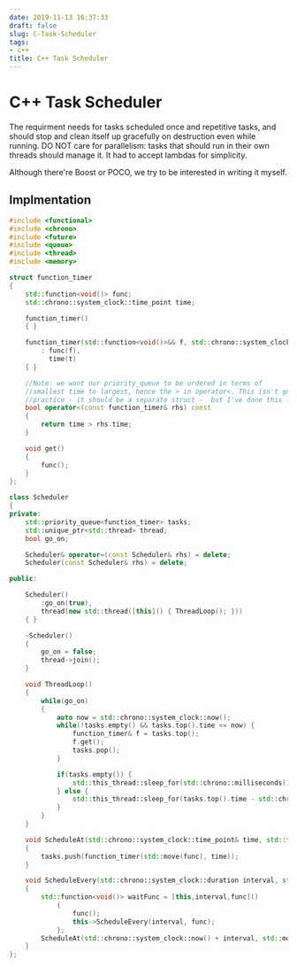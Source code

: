```yaml
---
date: 2019-11-13 16:37:33
draft: false
slug: C-Task-Scheduler
tags:
- c++
title: C++ Task Scheduler
---
```


# C++ Task Scheduler

The requirment needs for tasks scheduled once and repetitive tasks, and should stop and clean itself up gracefully on destruction even while running. 
DO NOT care for parallelism: tasks that should run in their own threads should manage it. It had to accept lambdas for simplicity.

Although there're Boost or POCO, we try to be interested in writing it myself.

## Implmentation

```c++
#include <functional>
#include <chrono>
#include <future>
#include <queue>
#include <thread>
#include <memory>

struct function_timer
{
    std::function<void()> func;
    std::chrono::system_clock::time_point time;

    function_timer()
    { }

    function_timer(std::function<void()>&& f, std::chrono::system_clock::time_point& t)
        : func(f), 
          time(t)
    { }

    //Note: we want our priority_queue to be ordered in terms of
    //smallest time to largest, hence the > in operator<. This isn't good
    //practice - it should be a separate struct -  but I've done this for brevity.
    bool operator<(const function_timer& rhs) const
    {
        return time > rhs.time;
    }

    void get()
    {
        func();
    }
};

class Scheduler
{
private:
    std::priority_queue<function_timer> tasks;
    std::unique_ptr<std::thread> thread;
    bool go_on;

    Scheduler& operator=(const Scheduler& rhs) = delete;
    Scheduler(const Scheduler& rhs) = delete;

public:

    Scheduler()
        :go_on(true),
        thread(new std::thread([this]() { ThreadLoop(); }))
    { }

    ~Scheduler()
    {
        go_on = false;
        thread->join();
    }

    void ThreadLoop()
    {
        while(go_on)
        {
            auto now = std::chrono::system_clock::now();
            while(!tasks.empty() && tasks.top().time <= now) {
                function_timer& f = tasks.top();
                f.get();
                tasks.pop();
            }

            if(tasks.empty()) {
                std::this_thread::sleep_for(std::chrono::milliseconds(100));
            } else {
                std::this_thread::sleep_for(tasks.top().time - std::chrono::system_clock::now());
            }
        }
    }

    void ScheduleAt(std::chrono::system_clock::time_point& time, std::function<void()>&& func)
    {
        tasks.push(function_timer(std::move(func), time));
    }

    void ScheduleEvery(std::chrono::system_clock::duration interval, std::function<void()> func)
    {
        std::function<void()> waitFunc = [this,interval,func]()
            { 
                func();
                this->ScheduleEvery(interval, func);
            };
        ScheduleAt(std::chrono::system_clock::now() + interval, std::move(waitFunc));
    }
};
```